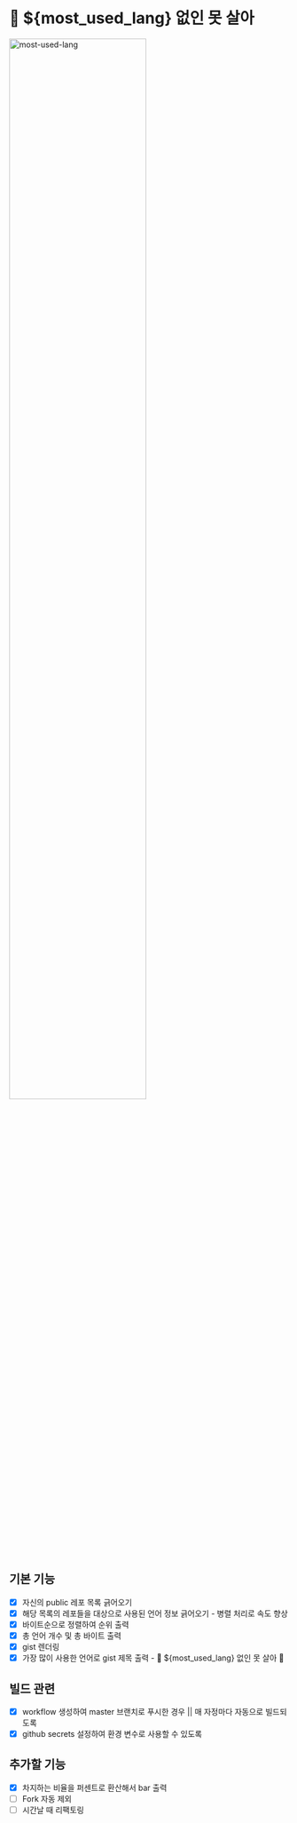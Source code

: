 # 🐰 ${most_used_lang} 없인 못 살아 

<img alt="most-used-lang" src="https://user-images.githubusercontent.com/98504939/176718897-69df3001-198e-4dbb-a77d-9bbcb707cd89.png" width=70%>

## 기본 기능
- [X] 자신의 public 레포 목록 긁어오기
- [X] 해당 목록의 레포들을 대상으로 사용된 언어 정보 긁어오기 - 병렬 처리로 속도 향상
- [X] 바이트순으로 정렬하여 순위 출력
- [X] 총 언어 개수 및 총 바이트 출력
- [X] gist 렌더링
- [X] 가장 많이 사용한 언어로 gist 제목 출력 - 🐰 ${most_used_lang} 없인 못 살아 🐰

## 빌드 관련
- [X] workflow 생성하여 master 브랜치로 푸시한 경우 || 매 자정마다 자동으로 빌드되도록
- [X] github secrets 설정하여 환경 변수로 사용할 수 있도록 

## 추가할 기능
- [X] 차지하는 비율을 퍼센트로 환산해서 bar 출력
- [ ] Fork 자동 제외
- [ ] 시간날 때 리팩토링
